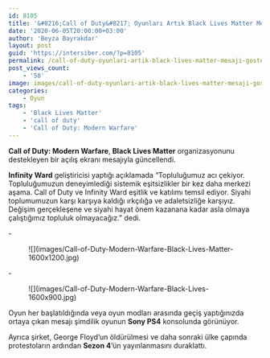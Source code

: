 ```yaml
---
id: 8105
title: '&#8216;Call of Duty&#8217; Oyunları Artık Black Lives Matter Mesajı Gösteriyor'
date: '2020-06-05T20:00:00+03:00'
author: 'Beyza Bayrakdar'
layout: post
guid: 'https://intersiber.com/?p=8105'
permalink: /call-of-duty-oyunlari-artik-black-lives-matter-mesaji-gosteriyor/
post_views_count:
    - '58'
image: images/call-of-duty-oyunlari-artik-black-lives-matter-mesaji-gosteriyor.jpeg
categories:
    - Oyun
tags:
    - 'Black Lives Matter'
    - 'call of duty'
    - 'Call of Duty: Modern Warfare'
---
```


**Call of Duty: Modern Warfare**, **Black Lives Matter** organizasyonunu destekleyen bir açılış ekranı mesajıyla güncellendi.

**Infinity Ward** geliştiricisi yaptığı açıklamada “Topluluğumuz acı çekiyor. Topluluğumuzun deneyimlediği sistemik eşitsizlikler bir kez daha merkezi aşama. Call of Duty ve Infinity Ward eşitlik ve katılımı temsil ediyor. Siyahi toplumumuzun karşı karşıya kaldığı ırkçılığa ve adaletsizliğe karşıyız. Değişim gerçekleşene ve siyahi hayat önem kazanana kadar asla olmaya çalıştığımız topluluk olmayacağız.” dedi.

<div class="wp-block-jetpack-slideshow aligncenter" data-effect="slide"><div class="wp-block-jetpack-slideshow_container swiper-container">- <figure>![](images/Call-of-Duty-Modern-Warfare-Black-Lives-Matter-1600x1200.jpg)</figure>
- <figure>![](images/Call-of-Duty-Modern-Warfare-Black-Lives-1600x900.jpg)</figure>

<a class="wp-block-jetpack-slideshow_button-prev swiper-button-prev swiper-button-white" role="button"></a><a class="wp-block-jetpack-slideshow_button-next swiper-button-next swiper-button-white" role="button"></a><a aria-label="Pause Slideshow" class="wp-block-jetpack-slideshow_button-pause" role="button"></a><div class="wp-block-jetpack-slideshow_pagination swiper-pagination swiper-pagination-white"></div></div></div>Oyun her başlatıldığında veya oyun modları arasında geçiş yaptığınızda ortaya çıkan mesajı şimdilik oyunun **Sony PS4** konsolunda görünüyor.

Ayrıca şirket, George Floyd’un öldürülmesi ve daha sonraki ülke çapında protestoların ardından **Sezon 4**‘ün yayınlanmasını duraklattı.